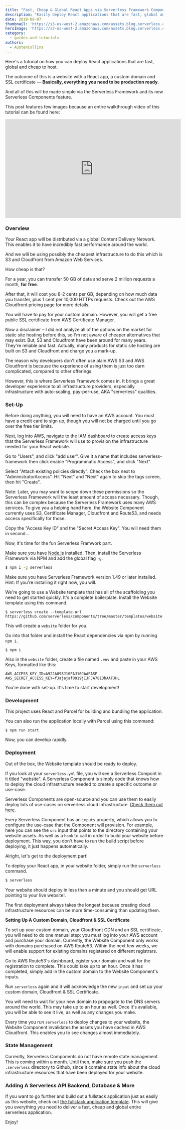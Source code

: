 ```yaml
---
title: "Fast, Cheap & Global React Apps via Serverless Framework Components [Video]"
description: "Easily deploy React applications that are fast, global and cheap to host on AWS S3 and AWS Cloudfront."
date: 2019-08-07
thumbnail: 'https://s3-us-west-2.amazonaws.com/assets.blog.serverless.com/serverless-components-react-apps/react-apps-serverless-components-thumb.png'
heroImage: 'https://s3-us-west-2.amazonaws.com/assets.blog.serverless.com/serverless-components-react-apps/react-apps-serverless-components-hero.png'
category:
  - guides-and-tutorials
authors: 
  - AustenCollins
---
```


Here's a tutorial on how you can deploy React applications that are fast, global and cheap to host.

The outcome of this is a website with a React app, a custom domain and SSL certificate — **Basically, everything you need to be production ready.**

And all of this will be made simple via the Serverless Framework and its new Serverless Components feature.

This post features few images because an entire walkthrough video of this tutorial can be found here:

<iframe width="560" height="315" src="https://www.youtube.com/embed/ts26BVuX3j0" frameborder="0" allow="accelerometer; autoplay; encrypted-media; gyroscope; picture-in-picture" allowfullscreen></iframe>


### Overview

Your React app will be distributed via a global Content Delivery Network.  This enables it to have incredibly fast performance around the world.

And we will be using possibly the cheapest infrastructure to do this which is S3 and Cloudfront from Amazon Web Services.

How cheap is that?  

For a year, you can transfer 50 GB of data and serve 2 million requests a month, **for free**.  

After that, it will cost you 8-2 cents per GB, depending on how much data you transfer, plus 1 cent per 10,000 HTTPs requests.  Check out the AWS Cloudfront pricing page for more details.

You will have to pay for your custom domain.  However, you will get a free public SSL certificate from AWS Certificate Manager.

Now a disclaimer – I did not analyze all of the options on the market for static site hosting before this, so I'm not aware of cheaper alternatives that may exist.  But, S3 and Cloudfront have been around for many years.  They're reliable and fast.  Actually, many products for static site hosting are built on S3 and Cloudfront and charge you a mark-up.

The reason why developers don't often use plain AWS S3 and AWS Cloudfront is because the experience of using them is just too darn complicated, compared to other offerings.

However, this is where Serverless Framework comes in.  It brings a great developer experience to all infrastructure providers, especially infrastructure with auto-scaling, pay-per-use, AKA "serverless" qualities.


### Set-Up

Before doing anything, you will need to have an AWS account.  You must have a credit card to sign up, though you will not be charged until you go over the free tier limits.

Next, log into AWS, navigate to the IAM dashboard to create access keys that the Serverless Framework will use to provision the infrastructure needed for your React website.

Go to "Users", and click "add user".  Give it a name that includes serverless-framework then click enable "Programmatic Access", and click "Next".  

Select "Attach existing policies directly".  Check the box next to "AdministratorAccess".  Hit "Next" and "Next" again to skip the tags screen, then hit "Create".

Note:  Later, you may want to scope down these permissions so the Serverless Framework will the least amount of access necessary.  Though, this can be complex because the Serverless Framework uses many AWS services.  To give you a helping hand here, the Website Component currently uses S3, Certificate Manager, Cloudfront and Route53, and needs access specifically for those.

Copy the "Access Key ID" and the "Secret Access Key".  You will need them in second... 

Now, it's time for the fun Serverless Framwork part.

Make sure you have [Node.js](https://nodejs.org/en/download/) installed.  Then, install the Serverless Framework via NPM and add the global flag `-g`.

```bash
$ npm i -g serverless
```

Make sure you have Serverless Framework version 1.49 or later installed.  Hint:  If you're installing it right now, you will.

We're going to use a Website template that has all of the scaffolding you need to get started quickly.  It's a complete boilerplate.  Install the Website template using this command.

```
$ serverless create --template-url https://github.com/serverless/components/tree/master/templates/website
```

This will create a `website` folder for you.

Go into that folder and install the React dependencies via npm by running `npm i`.

```
$ npm i
```

Also in the `website` folder, create a file named `.env` and paste in your AWS Keys, formatted like this:

```text
AWS_ACCESS_KEY_ID=A92JA098J10FAJ10JAAFASF
AWS_SECRET_ACCESS_KEY=fJajajaf0919jIJFJA7813hAAFJHL
```

You're done with set-up.  It's time to start development!

### Development

This project uses React and Parcel for building and bundling the application.

You can also run the application locally with Parcel using this command:

```
$ npm run start
```

Now, you can develop rapidly.

### Deployment

Out of the box, the Website template should be ready to deploy.

If you look at your `serverless.yml` file, you will see a Serverless Compont in it titled "website".  A Serverless Component is simply code that knows how to deploy the cloud infrastructure needed to create a specific outcome or use-case.

Serverless Components are open-source and you can use them to easily deploy lots of use-cases on serverless cloud infrastructure.  [Check them out here](https://www.github.com/serverless/components).

Every Serverless Component has an `inputs` property, which allows you to configure the use-case that the Component will provision.  For example, here you can see the `src` input that points to the directory containing your website assets.  As well as a `hook` to call in order to build your website before deployment. This way, you don't have to run the build script before deploying, it just happens automatically.

Alright, let's get to the deployment part!

To deploy your React app, in your website folder, simply run the `serverless` command.

```bash
$ serverless
```

Your website should deploy in less than a minute and you should get URL pointing to your live website!.  

The first deployment always takes the longest because creating cloud infrastructure resources can be more time-consuming than updating them.

**Setting Up A Custom Domain, Cloudfront & SSL Certificate**

To set up your custom domain, your Cloudfront CDN and an SSL certificate, you will need to do one manual step: you must log into your AWS account and purchase your domain.  Currently, the Website Component only works with domains purchased on AWS Route53.  Within the next few weeks, we will enable support for existing domains registered on different registrars.

Go to AWS Route53's dashboard, egister your domain and wait for the registration to complete.  This could take up to an hour.  Once it has completed, simply add in the custom domain to the Website Component's inputs.

Run `serverless` again and it will acknowledge the new `input` and set up your custom domain, Cloudfront & SSL Certificate.

You will need to wait for your new domain to propogate to the DNS servers around the world. This may take up to an hour as well. Once it's available, you will be able to see it live, as well as any changes you make.

Every time you run `serverless` to deploy changes to your website, the Website Component invalidates the assets you have cached in AWS Cloudfront. This enables you to see changes almost immediately.

### State Management

Currently, Serverless Components do not have remote state management.  This is coming within a month.  Until then, make sure you push the `.serverless` directory to Github, since it contains state info about the cloud infrastructure resources that have been deployed for your website.

### Adding A Serverless API Backend, Database & More

If you want to go further and build out a fullstack application just as easily as this website, check out [the fullstack application template](https://github.com/serverless/components/tree/master/templates/fullstack-application).  This will give you everything you need to deliver a fast, cheap and global entire serverless application.

Enjoy!
